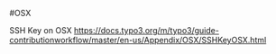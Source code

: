 #OSX

SSH Key on OSX
https://docs.typo3.org/m/typo3/guide-contributionworkflow/master/en-us/Appendix/OSX/SSHKeyOSX.html
